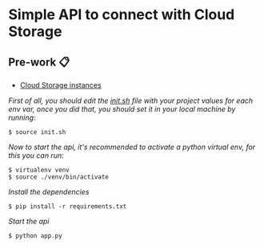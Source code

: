 # Simple API to connect with Cloud Storage

## Pre-work 📋
* [Cloud Storage instances](https://github.com/DSC-ESCOM-IPN/Cloud-Computing-Course/tree/main/SQL)

_First of all, you should edit the [init.sh](https://github.com/DSC-ESCOM-IPN/Cloud-Computing-Course/blob/main/SQL/api/init.sh) file with your project values for each env var, once you did that, you should set it in your local machine by running:_

```
$ source init.sh
```

_Now to start the api, it's recommended to activate a python virtual env, for this you can run:_
```
$ virtualenv venv
$ source ./venv/bin/activate
```

_Install the dependencies_

```
$ pip install -r requirements.txt
```

_Start the api_

```
$ python app.py
```